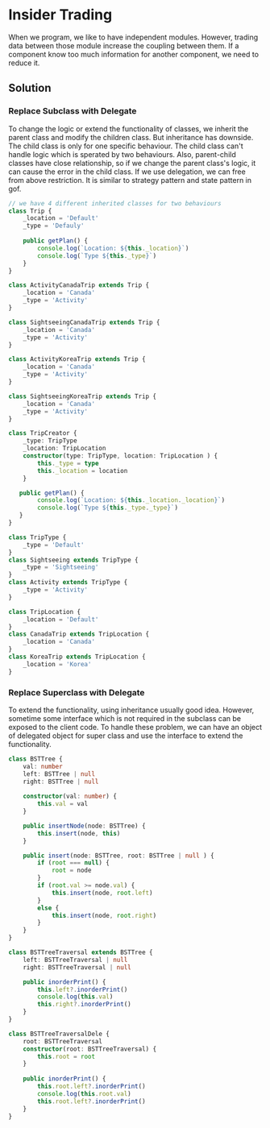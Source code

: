 # Insider Trading

When we program, we like to have independent modules. However, trading data between those module increase the coupling between them.
If a component know too much information for another component, we need to reduce it.

## Solution
### Replace Subclass with Delegate
To change the logic or extend the functionality of classes, we inherit the parent class and modify the children class.
But inheritance has downside. The child class is only for one specific behaviour. The child class can't handle logic which is sperated by two behaviours.
Also, parent-child classes have close relationship, so if we change the parent class's logic, it can cause the error in the child class.
If we use delegation, we can free from above restriction. It is similar to strategy pattern and state pattern in gof.

```ts
// we have 4 different inherited classes for two behaviours
class Trip {
    _location = 'Default'
    _type = 'Defauly'
    
    public getPlan() {
        console.log(`Location: ${this._location}`)
        console.log(`Type ${this._type}`)
    }
}

class ActivityCanadaTrip extends Trip {
    _location = 'Canada'
    _type = 'Activity'
}

class SightseeingCanadaTrip extends Trip {
    _location = 'Canada'
    _type = 'Activity'
}

class ActivityKoreaTrip extends Trip {
    _location = 'Canada'
    _type = 'Activity'
}

class SightseeingKoreaTrip extends Trip {
    _location = 'Canada'
    _type = 'Activity'
}
```

```ts
class TripCreator {
    _type: TripType
    _location: TripLocation
    constructor(type: TripType, location: TripLocation ) {
        this._type = type
        this._location = location
    }

   public getPlan() {
        console.log(`Location: ${this._location._location}`)
        console.log(`Type ${this._type._type}`)
   }
}

class TripType {
    _type = 'Default'
}
class Sightseeing extends TripType {
    _type = 'Sightseeing'
}
class Activity extends TripType {
    _type = 'Activity'
}

class TripLocation {
    _location = 'Default'
}
class CanadaTrip extends TripLocation {
    _location = 'Canada'
}
class KoreaTrip extends TripLocation {
    _location = 'Korea'
}
```

### Replace Superclass with Delegate
To extend the functionality, using inheritance usually good idea. However, sometime some interface which is not required in the subclass can be exposed to the client code.
To handle these problem, we can have an object of delegated object for super class and use the interface to extend the functionality.
```ts
class BSTTree {
    val: number
    left: BSTTree | null
    right: BSTTree | null
    
    constructor(val: number) {
        this.val = val
    }

    public insertNode(node: BSTTree) {
        this.insert(node, this)
    }

    public insert(node: BSTTree, root: BSTTree | null ) {
        if (root === null) {
            root = node
        }
        if (root.val >= node.val) {
            this.insert(node, root.left)
        }
        else {
            this.insert(node, root.right)
        }
    }
}

class BSTTreeTraversal extends BSTTree {
    left: BSTTreeTraversal | null
    right: BSTTreeTraversal | null

    public inorderPrint() {
        this.left?.inorderPrint()
        console.log(this.val)
        this.right?.inorderPrint()
    }
}

class BSTTreeTraversalDele {
    root: BSTTreeTraversal
    constructor(root: BSTTreeTraversal) {
        this.root = root
    }
    
    public inorderPrint() {
        this.root.left?.inorderPrint()
        console.log(this.root.val)
        this.root.left?.inorderPrint()
    }
}
```